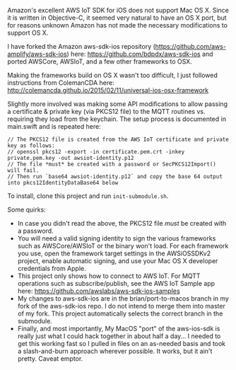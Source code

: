 Amazon's excellent AWS IoT SDK for iOS does not support Mac OS X.  Since it is written in Objective-C, it seemed very natural to have an OS X port, but for reasons unknown Amazon has not made the necessary modifications to support OS X.

I have forked the Amazon aws-sdk-ios repository (https://github.com/aws-amplify/aws-sdk-ios) here: https://github.com/bdpdx/aws-sdk-ios and ported AWSCore, AWSIoT, and a few other frameworks to OSX.

Making the frameworks build on OS X wasn't too difficult, I just followed instructions from ColemanCDA here: http://colemancda.github.io/2015/02/11/universal-ios-osx-framework

Slightly more involved was making some API modifications to allow passing a certificate & private key (via PKCS12 file) to the MQTT routines vs. requiring they load from the keychain.  The setup process is documented in main.swift and is repeated here:

```
// The PKCS12 file is created from the AWS IoT certificate and private key as follows:
// openssl pkcs12 -export -in certificate.pem.crt -inkey private.pem.key -out awsiot-identity.p12
// The file *must* be created with a password or SecPKCS12Import() will fail.
// Then run `base64 awsiot-identity.p12` and copy the base 64 output into pkcs12IdentityDataBase64 below
```

To install, clone this project and run `init-submodule.sh`.

Some quirks:

- In case you didn't read the above, the PKCS12 file *must* be created with a password.
- You will need a valid signing identity to sign the various frameworks such as AWSCore/AWSIoT or the binary won't load.  For each framework you use, open the framework target settings in the AWSiOSSDKv2 project, enable automatic signing, and use your Mac OS X developer credentials from Apple.
- This project only shows how to connect to AWS IoT.  For MQTT operations such as subscribe/publish, see the AWS IoT Sample app here: https://github.com/awslabs/aws-sdk-ios-samples
- My changes to aws-sdk-ios are in the brian/port-to-macos branch in my fork of the aws-sdk-ios repo.  I do not intend to merge them into master of my fork.  This project automatically selects the correct branch in the submodule.
- Finally, and most importantly, My MacOS "port" of the aws-ios-sdk is really just what I could hack together in about half a day... I needed to get this working fast so I pulled in files on an as-needed basis and took a slash-and-burn approach wherever possible.  It works, but it ain't pretty.  Caveat emptor.
